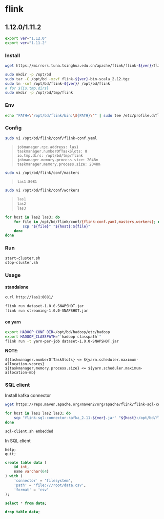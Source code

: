# flink

## 1.12.0/1.11.2

```bash
export ver="1.12.0"
export ver="1.11.2"
```

### Install

```bash
wget https://mirrors.tuna.tsinghua.edu.cn/apache/flink/flink-${ver}/flink-${ver}-bin-scala_2.12.tgz
```

```bash
sudo mkdir -p /opt/bd
sudo tar -C /opt/bd -xzvf flink-${ver}-bin-scala_2.12.tgz
sudo ln -snf /opt/bd/flink-${ver}/ /opt/bd/flink
# for ${io.tmp.dirs}
sudo mkdir -p /opt/bd/tmp/flink
```

### Env

```bash
echo "PATH=\"/opt/bd/flink/bin:\${PATH}\"" | sudo tee /etc/profile.d/flink.sh
```

### Config

```bash
sudo vi /opt/bd/flink/conf/flink-conf.yaml
```

> ```
> jobmanager.rpc.address: las1
> taskmanager.numberOfTaskSlots: 8
> io.tmp.dirs: /opt/bd/tmp/flink
> jobmanager.memory.process.size: 2048m
> taskmanager.memory.process.size: 2048m
> ```

```bash
sudo vi /opt/bd/flink/conf/masters
```

> ```txt
> las1:8081
> ```

```bash
sudo vi /opt/bd/flink/conf/workers
```

> ```txt
> las1
> las2
> las3
> ```

```bash
for host in las2 las3; do
    for file in /opt/bd/flink/conf/{flink-conf.yaml,masters,workers}; do
        scp "${file}" "${host}:${file}"
    done
done
```

### Run

```bash
start-cluster.sh
stop-cluster.sh
```

### Usage

#### standalone

```bash
curl http://las1:8081/
```

```bash
flink run dataset-1.0.0-SNAPSHOT.jar
flink run streaming-1.0.0-SNAPSHOT.jar
```

#### on yarn

```bash
export HADOOP_CONF_DIR=/opt/bd/hadoop/etc/hadoop
export HADOOP_CLASSPATH="`hadoop classpath`"
flink run -t yarn-per-job dataset-1.0.0-SNAPSHOT.jar
```

**NOTE**:

```
${taskmanager.numberOfTaskSlots} <= ${yarn.scheduler.maximum-allocation-vcores}
${taskmanager.memory.process.size} <= ${yarn.scheduler.maximum-allocation-mb}
```

### SQL client

Install kafka connector

```bash
wget https://repo.maven.apache.org/maven2/org/apache/flink/flink-sql-connector-kafka_2.11/${ver}/flink-sql-connector-kafka_2.11-${ver}.jar

for host in las1 las2 las3; do
    scp "flink-sql-connector-kafka_2.11-${ver}.jar" "${host}:/opt/bd/flink/lib"
done
```

```bash
sql-client.sh embedded
```

In SQL client

```
help;
quit;
```

```sql
create table data (
    id int,
    name varchar(64)
) with (
    'connector' = 'filesystem',
    'path' = 'file:///root/data.csv',
    'format' = 'csv'
);

select * from data;

drop table data;
```
